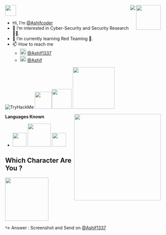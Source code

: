 <img src = "https://media.giphy.com/media/2wl7kKh3BxgwlHk03U/giphy.gif" align = "right" width = 80>
<img src="https://media.giphy.com/media/H6E7CjSrSVWhgEV7E8/giphy.gif" align = "right">
<img src="https://media.giphy.com/media/hvRJCLFzcasrR4ia7z/giphy.gif" width="35"> 

- Hi, I’m  [@Ashifcoder](https://github.com/Ashifcoder) 
- 👀 I’m interested in Cyber-Security and Security Research 👨‍💻.
- 🌱 I’m currently learning Red Teaming 🔺.
- 📫 How to reach me 
  - [<img src = "https://media.giphy.com/media/gAkSOKitTKTxhQnu15/giphy.gif" width = 20>](https://twitter.com/Ashif1337) 
 [@Ashif1337](https://twitter.com/Ashif1337) 
  - [<img src ="https://media.giphy.com/media/yDM1kJZthxFPoGDdmq/giphy.gif" width = 20>](https://www.linkedin.com/in/ashifiqubal) [@Ashif](https://www.linkedin.com/in/ashifiqubal)

<img src="https://tryhackme-badges.s3.amazonaws.com/Unicoorn.png" alt="TryHackMe"> <img src="https://media.giphy.com/media/WFZvB7VIXBgiz3oDXE/giphy.gif" width="55"><img src="https://media.giphy.com/media/eNpP80U2AJKDn1UDhP/giphy.gif" width = 64> <img src="https://media.giphy.com/media/J61tD7jk3dHkkEC6l7/giphy.gif" width=135>

**Languages Known**
<img src = "https://media.giphy.com/media/ao9DUiTKH60XS/giphy.gif" width = 280 align = "right">
- <img src ="https://media.giphy.com/media/LMt9638dO8dftAjtco/giphy.gif" width=45> <img src="https://media.giphy.com/media/MCRQ0Nkn4KfeQDdM7N/giphy.gif" width=75> <img src="https://media.giphy.com/media/3ya3f6h1RbMxDzEG0r/giphy.gif" width=45> 

## Which Character Are You ?

<img src= "https://media.giphy.com/media/3oEjHWpiVIOGXT5l9m/giphy.gif" width = 140>

↪ Answer : Screenshot and Send on [@Ashif1337](https://twitter.com/Ashif1337)

<!---
- 👀 I’m interested in ...
- 🌱 I’m currently learning ...
- 💞️ I’m looking to collaborate on ...
- 📫 How to reach me ...


Ashifcoder/Ashifcoder is a ✨ special ✨ repository because its `README.md` (this file) appears on your GitHub profile.
You can click the Preview link to take a look at your changes.

### Find me all around the web:

<p align="left">
<a href="http://twitter.com/MishManners" target="blank"><img align="center" src="https://github.com/mishmanners/MishManners/blob/master/socials/twitter%20(2).png" title = "Twitter" alt="" height="30" /></a>
<a href="http://linkedin.com/in/mishmanners" target="blank"><img align="center" src="https://github.com/mishmanners/MishManners/blob/master/socials/transparent-Linkedin-logo-icon.png" alt="" height="30" /></a>

</p>
![](https://komarev.com/ghpvc/?username=Ashifcoder)
--->
